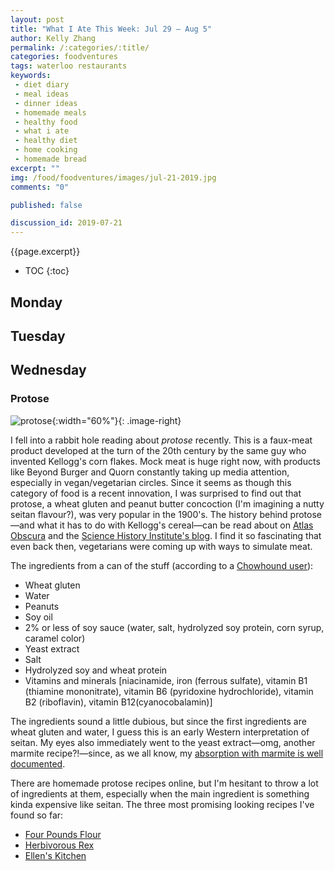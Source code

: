 ```yaml
---
layout: post
title: "What I Ate This Week: Jul 29 – Aug 5"
author: Kelly Zhang
permalink: /:categories/:title/
categories: foodventures
tags: waterloo restaurants
keywords:
 - diet diary
 - meal ideas
 - dinner ideas
 - homemade meals
 - healthy food
 - what i ate
 - healthy diet
 - home cooking
 - homemade bread
excerpt: ""
img: /food/foodventures/images/jul-21-2019.jpg
comments: "0"

published: false

discussion_id: 2019-07-21
---
```


{{page.excerpt}}

* TOC
{:toc}

## Monday


## Tuesday



## Wednesday

### Protose

![protose](/food/foodventures/images/#.jpg){:width="60%"}{: .image-right}

I fell into a rabbit hole reading about *protose* recently. This is a faux-meat product developed at the turn of the 20th century by the same guy who invented Kellogg's corn flakes. Mock meat is huge right now, with products like Beyond Burger and Quorn constantly taking up media attention, especially in vegan/vegetarian circles. Since it seems as though this category of food is a recent innovation, I was surprised to find out that protose, a wheat gluten and peanut butter concoction (I'm imagining a nutty seitan flavour?), was very popular in the 1900's. The history behind protose—and what it has to do with Kellogg's cereal—can be read about on [Atlas Obscura](https://www.atlasobscura.com/articles/the-history-of-fake-meat-starts-with-the-seventh-day-adventist-church) and the [Science History Institute's blog](https://www.sciencehistory.org/distillations/a-recipe-for-good-health). I find it so fascinating that even back then, vegetarians were coming up with ways to simulate meat.

The ingredients from a can of the stuff (according to a [Chowhound user](https://www.chowhound.com/post/protose-403213)):

* Wheat gluten
* Water
* Peanuts
* Soy oil
* 2% or less of soy sauce (water, salt, hydrolyzed soy protein, corn syrup, caramel color)
* Yeast extract
* Salt
* Hydrolyzed soy and wheat protein
* Vitamins and minerals [niacinamide, iron (ferrous sulfate), vitamin B1 (thiamine mononitrate), vitamin B6 (pyridoxine hydrochloride), vitamin B2 (riboflavin), vitamin B12(cyanocobalamin)]

The ingredients sound a little dubious, but since the first ingredients are wheat gluten and water, I guess this is an early Western interpretation of seitan. My eyes also immediately went to the yeast extract—omg, another marmite recipe?!—since, as we all know, my [absorption with marmite is well documented](/food/foodventures/what-i-ate-jun-17-23/#marmite-toast).

There are homemade protose recipes online, but I'm hesitant to throw a lot of ingredients at them, especially when the main ingredient is something kinda expensive like seitan. The three most promising looking recipes I've found so far:

* [Four Pounds Flour](http://www.fourpoundsflour.com/history-dish-mondays-protose/)
* [Herbivorous Rex](https://herbivorousrex.wordpress.com/2012/07/12/possibly-protose/)
* [Ellen's Kitchen](http://www.ellenskitchen.com/recipebox/glutpnut.html)
